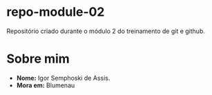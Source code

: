 # repo-module-02
Repositório criado durante o módulo 2 do treinamento de git e github.

# Sobre mim

* **Nome:** Igor Semphoski de Assis.
* **Mora em:** Blumenau
